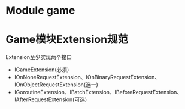 # Module game

# Game模块Extension规范

Extension至少实现两个接口

- IGameExtension(必须)
- IOnNoneRequestExtension、IOnBinaryRequestExtension、IOnObjectRequestExtension(选一)
- IGoroutineExtension、IBatchExtension、IBeforeRequestExtension、IAfterRequestExtension(可选)